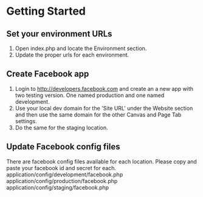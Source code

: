 
# Getting Started

## Set your environment URLs
1. Open index.php and locate the Environment section.
2. Update the proper urls for each environment.

## Create Facebook app
1. Login to http://developers.facebook.com and create an a new app with two testing version. One named <project name> production and one named <project name> development.
2. Use your local dev domain for the 'Site URL' under the Website section and then use the same domain for the other Canvas and Page Tab settings.
3. Do the same for the staging location.

## Update Facebook config files
There are facebook config files available for each location. Please copy and paste your facebook id and secret for each.
application/config/development/facebook.php
application/config/production/facebook.php
application/config/staging/facebook.php
